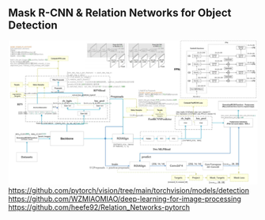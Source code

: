 ## Mask R-CNN & Relation Networks for Object Detection
![Alt text](./structure.png)
https://github.com/pytorch/vision/tree/main/torchvision/models/detection <br />
https://github.com/WZMIAOMIAO/deep-learning-for-image-processing <br />
https://github.com/heefe92/Relation_Networks-pytorch <br />
